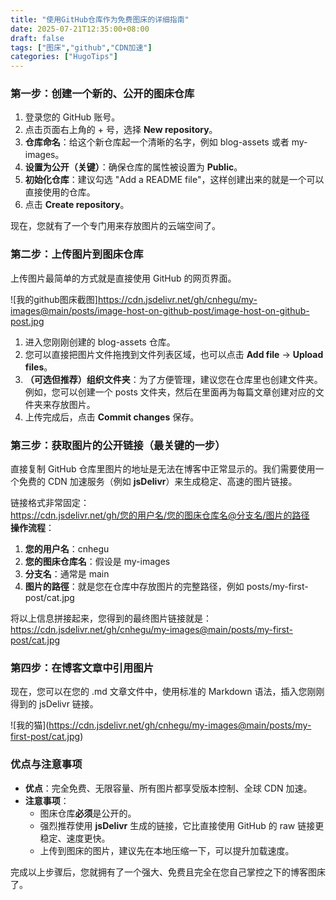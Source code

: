```yaml
---
title: "使用GitHub仓库作为免费图床的详细指南"
date: 2025-07-21T12:35:00+08:00
draft: false
tags: ["图床","github","CDN加速"]
categories: ["HugoTips"]
---
```


### **第一步：创建一个新的、公开的图床仓库**

1. 登录您的 GitHub 账号。  
2. 点击页面右上角的 \+ 号，选择 **New repository**。  
3. **仓库命名**：给这个新仓库起一个清晰的名字，例如 blog-assets 或者 my-images。  
4. **设置为公开（关键）**：确保仓库的属性被设置为 **Public**。  
5. **初始化仓库**：建议勾选 "Add a README file"，这样创建出来的就是一个可以直接使用的仓库。  
6. 点击 **Create repository**。

现在，您就有了一个专门用来存放图片的云端空间了。

<!--more-->

### **第二步：上传图片到图床仓库**

上传图片最简单的方式就是直接使用 GitHub 的网页界面。

![我的github图床截图]https://cdn.jsdelivr.net/gh/cnhegu/my-images@main/posts/image-host-on-github-post/image-host-on-github-post.jpg

1. 进入您刚刚创建的 blog-assets 仓库。  
2. 您可以直接把图片文件拖拽到文件列表区域，也可以点击 **Add file** \-\> **Upload files**。  
3. **（可选但推荐）组织文件夹**：为了方便管理，建议您在仓库里也创建文件夹。例如，您可以创建一个 posts 文件夹，然后在里面再为每篇文章创建对应的文件夹来存放图片。  
4. 上传完成后，点击 **Commit changes** 保存。

### **第三步：获取图片的公开链接（最关键的一步）**

直接复制 GitHub 仓库里图片的地址是无法在博客中正常显示的。我们需要使用一个免费的 CDN 加速服务（例如 **jsDelivr**）来生成稳定、高速的图片链接。

链接格式非常固定：  
https://cdn.jsdelivr.net/gh/您的用户名/您的图床仓库名@分支名/图片的路径  
**操作流程**：

1. **您的用户名**：cnhegu  
2. **您的图床仓库名**：假设是 my-images  
3. **分支名**：通常是 main  
4. **图片的路徑**：就是您在仓库中存放图片的完整路径，例如 posts/my-first-post/cat.jpg

将以上信息拼接起来，您得到的最终图片链接就是：  
https://cdn.jsdelivr.net/gh/cnhegu/my-images@main/posts/my-first-post/cat.jpg

### **第四步：在博客文章中引用图片**

现在，您可以在您的 .md 文章文件中，使用标准的 Markdown 语法，插入您刚刚得到的 jsDelivr 链接。

\!\[我的猫\](https://cdn.jsdelivr.net/gh/cnhegu/my-images@main/posts/my-first-post/cat.jpg)

### **优点与注意事项**

* **优点**：完全免费、无限容量、所有图片都享受版本控制、全球 CDN 加速。  
* **注意事项**：  
  * 图床仓库**必须**是公开的。  
  * 强烈推荐使用 **jsDelivr** 生成的链接，它比直接使用 GitHub 的 raw 链接更稳定、速度更快。  
  * 上传到图床的图片，建议先在本地压缩一下，可以提升加载速度。

完成以上步骤后，您就拥有了一个强大、免费且完全在您自己掌控之下的博客图床了。